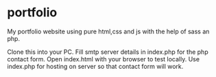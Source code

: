 # portfolio
My portfolio website using pure html,css and js with the help of sass an php.

Clone this into your PC.
Fill smtp server details in index.php for the php contact form.
Open index.html with your browser to test locally. Use index.php for hosting on server so that contact form will work.
